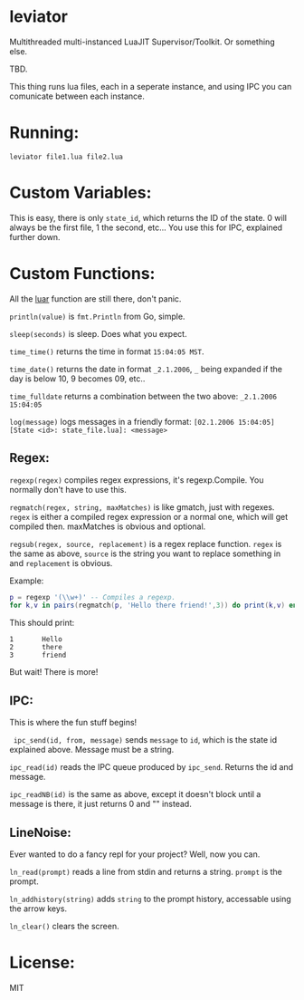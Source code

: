 # leviator
Multithreaded multi-instanced LuaJIT Supervisor/Toolkit. Or something else.

TBD.

This thing runs lua files, each in a seperate instance, and using IPC you can comunicate between each instance.

# Running:
`leviator file1.lua file2.lua`

# Custom Variables:
This is easy, there is only `state_id`, which returns the ID of the state.
0 will always be the first file, 1 the second, etc...
You use this for IPC, explained further down.

# Custom Functions:
All the [luar](https://github.com/vifino/luar) function are still there, don't panic.

`println(value)` is `fmt.Println` from Go, simple.

`sleep(seconds)` is sleep. Does what you expect.

`time_time()` returns the time in format `15:04:05 MST`.

`time_date()` returns the date in format `_2.1.2006`, `_` being expanded if the day is below 10, 9 becomes 09, etc..

`time_fulldate` returns a combination between the two above: `_2.1.2006 15:04:05`

`log(message)` logs messages in a friendly format: `[02.1.2006 15:04:05] [State <id>: state_file.lua]: <message>`

## Regex:

`regexp(regex)` compiles regex expressions, it's regexp.Compile. You normally don't have to use this.

`regmatch(regex, string, maxMatches)` is like gmatch, just with regexes. `regex` is either a compiled regex expression or a normal one, which will get compiled then. maxMatches is obvious and optional.

`regsub(regex, source, replacement)` is a regex replace function. `regex` is the same as above, `source` is the string you want to replace something in and `replacement` is obvious.

Example:


```lua
p = regexp '(\\w+)' -- Compiles a regexp.
for k,v in pairs(regmatch(p, 'Hello there friend!',3)) do print(k,v) end
```
This should print:
```
1       Hello
2       there
3       friend
```

But wait! There is more!

## IPC:
This is where the fun stuff begins!

` ipc_send(id, from, message)` sends `message` to `id`, which is the state id explained above. Message must be a string.

`ipc_read(id)` reads the IPC queue produced by `ipc_send`. Returns the id and message.

`ipc_readNB(id)` is the same as above, except it doesn't block until a message is there, it just returns 0 and "" instead.

## LineNoise:
Ever wanted to do a fancy repl for your project? Well, now you can.

`ln_read(prompt)` reads a line from stdin and returns a string. `prompt` is the prompt.

`ln_addhistory(string)` adds `string` to the prompt history, accessable using the arrow keys.

`ln_clear()` clears the screen.

# License:
MIT
